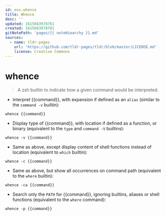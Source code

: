```yaml
---
id: osx.whence
title: Whence
desc: ''
updated: 1615663978761
created: 1615663978761
gitNotePath: 'pages/{{ noteHiearchy }}.md'
sources:
  - name: tldr-pages
    url: 'https://github.com/tldr-pages/tldr/blob/master/LICENSE.md'
    license: Creative Commons
---
```

# whence

> A zsh builtin to indicate how a given command would be interpreted.

- Interpret {{command}}, with expansion if defined as an `alias` (similar to the `command -v` builtin):

`whence {{command}}`

- Display type of {{command}}, with location if defined as a function, or binary (equivalent to the `type` and `command -V` builtins):

`whence -v {{command}}`

- Same as above, except display content of shell functions instead of location (equivalent to `which` builtin):

`whence -c {{command}}`

- Same as above, but show all occurrences on command path (equivalent to the `where` builtin):

`whence -ca {{command}}`

- Search only the `PATH` for {{command}}, ignoring builtins, aliases or shell functions (equivalent to the `where` command):

`whence -p {{command}}`

